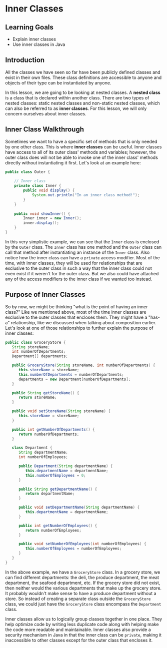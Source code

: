 # Inner Classes

## Learning Goals

- Explain inner classes
- Use inner classes in Java

## Introduction

All the classes we have seen so far have been publicly defined classes and
exist in their own files. These class definitions are accessible to anyone
and objects of their type can be instantiated by anyone.

In this lesson, we are going to be looking at nested classes. A **nested class**
is a class that is declared within another class. There are two types of
nested classes: static nested classes and non-static nested classes, which can
also be referred to as **inner classes**. For this lesson, we will only concern
ourselves about inner classes.

## Inner Class Walkthrough

Sometimes we want to have a specific set of methods that is only needed by one
other class. This is where **inner classes** can be useful. Inner classes have
access to all of its outer class' methods and variables; however, the outer
class does will not be able to invoke one of the inner class' methods directly
without instantiating it first. Let's look at an example here:

```java
public class Outer {
    
    // Inner class
    private class Inner {
        public void display() {
            System.out.println("In an inner class method!");
        }
    }
    
    public void showInner() {
        Inner inner = new Inner();
        inner.display();
    }
}
```

In this very simplistic example, we can see that the `Inner` class is enclosed
by the `Outer` class. The `Inner` class has one method and the `Outer` class
can call that method after instantiating an instance of the `Inner` class. Also
notice how the inner class can have a `private` access modifier. Most of the
time, with inner classes, they will be used for relationships that are
exclusive to the outer class in such a way that the inner class could not even
exist if it weren't for the outer class. But we also could have attached any of
the access modifiers to the inner class if we wanted too instead.

## Purpose of Inner Classes

So by now, we might be thinking "what is the point of having an inner class?"
Like we mentioned above, most of the time inner classes are exclusive to the
outer classes that encloses them. They might have a "has-a" relationship, like
we discussed when talking about composition earlier. Let's look at one of those
relationships to further explain the purpose of inner classes:

```java
public class GroceryStore {
   String storeName;
   int numberOfDepartments;
   Department[] departments;

   public GroceryStore(String storeName, int numberOfDepartments) {
      this.storeName = storeName;
      this.numberOfDepartments = numberOfDepartments;
      departments = new Department[numberOfDepartments];
   }

   public String getStoreName() {
      return storeName;
   }

   public void setStoreName(String storeName) {
      this.storeName = storeName;
   }

   public int getNumberOfDepartments() {
      return numberOfDepartments;
   }

   class Department {
      String departmentName;
      int numberOfEmployees;

      public Department(String departmentName) {
         this.departmentName = departmentName;
         this.numberOfEmployees = 0;
      }

      public String getDepartmentName() {
         return departmentName;
      }

      public void setDepartmentName(String departmentName) {
         this.departmentName = departmentName;
      }

      public int getNumberOfEmployees() {
         return numberOfEmployees;
      }

      public void setNumberOfEmployees(int numberOfEmployees) {
         this.numberOfEmployees = numberOfEmployees;
      }
   }
}
```

In the above example, we have a `GroceryStore` class. In a grocery store, we can
find different departments: the deli, the produce department, the meat
department, the seafood department, etc. If the grocery store did not exist,
then neither would the various departments that make up the grocery store. It
probably wouldn't make sense to have a produce department without a store. So
instead of creating a separate class outside the `GroceryStore` class, we could
just have the `GroceryStore` class encompass the `Department` class.

Inner classes allow us to logically group classes together in one place. They
help optimize code by writing less duplicate code along with helping
make the code more readable and maintainable. Inner classes also provide a
security mechanism in Java in that the inner class can be `private`, making it
inaccessible to other classes except for the outer class that encloses it.
